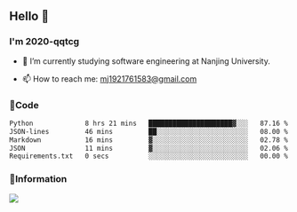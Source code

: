 ## Hello 👋


### I'm 2020-qqtcg

- 🔭 I’m currently studying software engineering at Nanjing University. 
<!-- - 🌱 I’m currently learning MLsys and -->
<!-- - 👯 I’m looking to collaborate on ... -->
<!-- - 🤔 I’m looking for help with ... -->
<!-- - 💬 Ask me about ... -->
- 📫 How to reach me: mj1921761583@gmail.com
<!-- - 😄 Pronouns: ... -->
<!-- - ⚡ Fun fact: ... -->

### 🌱Code
<!--START_SECTION:waka-->

```txt
Python             8 hrs 21 mins   █████████████████████▓░░░   87.16 %
JSON-lines         46 mins         ██░░░░░░░░░░░░░░░░░░░░░░░   08.00 %
Markdown           16 mins         ▓░░░░░░░░░░░░░░░░░░░░░░░░   02.78 %
JSON               11 mins         ▓░░░░░░░░░░░░░░░░░░░░░░░░   02.06 %
Requirements.txt   0 secs          ░░░░░░░░░░░░░░░░░░░░░░░░░   00.00 %
```

<!--END_SECTION:waka-->

### 💬Information
![](https://github-readme-stats.vercel.app/api?username=2020-qqtcg&theme=buefy&hide_border=false)


<!-- <div align="center"> <img src="https://github-readme-activity-graph.vercel.app/graph?username=2020-qqtcg&theme=minimal" /> </div> -->


